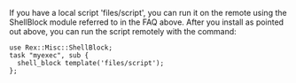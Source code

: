 If you have a local script 'files/script', you can run it on the remote using the ShellBlock module referred to in the FAQ above. After you install as pointed out above, you can run the script remotely with the command:

    use Rex::Misc::ShellBlock;
    task "myexec", sub {
      shell_block template('files/script');
    };
